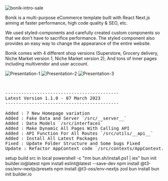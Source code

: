 <img src="https://i.ibb.co/ynXWk5S/bonik-intro-sale.gif" alt="bonik-intro-sale" border="0">

<p>Bonik is a multi-purpose eCommerce template built with React Next.js aiming at faster performance, high code quality & SEO, etc.</p>

<p>We used styled-components and carefully created custom components so that we don't have to sacrifice performance. The styled component also provides an easy way to change the appearance of the entire website.</p>

<p>Bonik comes with 4 different shop versions (Superstore, Grocery delivery, Niche Market version 1, Niche Market version 2), And tons of inner pages including multivendor and user account.</p>

<img src="https://i.ibb.co/r7Jb9d5/Presentation-1.png" alt="Presentation-1" border="0">
<img src="https://i.ibb.co/NswLPcF/Presentation-2.png" alt="Presentation-2" border="0">
<img src="https://i.ibb.co/xfVzrPy/Presentation-3.png" alt="Presentation-3" border="0">

<pre>


-------------------------------------------
Latest Version 1.1.0 - 07 March 2023
-------------------------------------------

Added : 7 New Homepage variation
Added : Fake Data and Server `/src/__server__`
Added : Data Models `/src/interfaces`
Added : Make Dynamic All Pages With Calling API
Added : API Function For All Routes `/src/utils/__api__`
Added : Install All Latest Packages
Fixed : Update Folder Structure and Some bugs Fixed
Update : Refactor AppContext code `/src/contexts/AppContext.tsx`
</pre>

setup build src in local
powershell -c "irm bun.sh/install.ps1 | iex" 
bun init builder.io@latest
npm install eslint@latest --save-dev
npm install @t3-oss/env-nextjs/presets
npm install @t3-oss/env-nextjs zod
bun install
bun init builder.io